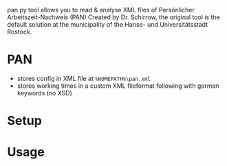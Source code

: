 pan.py tool allows you to read & analyse XML files of Persönlicher Arbeitszeit-Nachweis (PAN)
Created by Dr. Schirrow, the original tool is the default solution at the municipality of the Hanse- und Universitätsstadt Rostock.

# PAN


* stores config in XML file at `%HOMEPATH%\pan.xml`
* stores working times in a custom XML fileformat following with german keywords (no XSD)

# Setup

# Usage